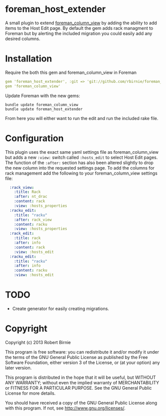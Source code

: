 # foreman\_host\_extender

A small plugin to extend [foreman_column_view](https://github.com/GregSutcliffe/foreman_column_view) by adding the ability to add items to the Host Edit page. By default the gem adds rack managment to Foreman but by alerting the included migration you could easily add any desired columns.

# Installation

Require the both this gem and foreman_column_view in Foreman

```yaml
gem 'foreman_host_extender', :git => 'git://github.com/rbirnie/foreman_host_extender'
gem 'foreman_column_view'
```

Update Foreman with the new gems:

    bundle update foreman_column_view
    bundle update foreman_host_extender

From here you will either want to run the edit and run the included rake file.

# Configuration

This plugin uses the exact same yaml settings file as foreman_column_view but adds a new `:view:` switch called `:hosts_edit` to select Host Edit pages. The function of the `:after:` section has also been altered slightly to drop the new column into the requested settings page. To add the columns for rack management add the following to your foreman_column_view settings file:

```yaml
  :rack_view:
    :title: Rack
    :after: nt_drac
    :content: rack
    :view: :hosts_properties
  :racku_edit:
    :title: "racku"
    :after: rack_view
    :content: racku
    :view: :hosts_properties
  :rack_edit:
    :title: rack
    :after: info
    :content: rack
    :view: :hosts_edit
  :racku_edit:
    :title: "racku"
    :after: info
    :content: racku
    :view: :hosts_edit
```

# TODO

* Create generator for easily creating migrations.

# Copyright

Copyright (c) 2013 Robert Birnie

This program is free software: you can redistribute it and/or modify
it under the terms of the GNU General Public License as published by
the Free Software Foundation, either version 3 of the License, or
(at your option) any later version.

This program is distributed in the hope that it will be useful,
but WITHOUT ANY WARRANTY; without even the implied warranty of
MERCHANTABILITY or FITNESS FOR A PARTICULAR PURPOSE.  See the
GNU General Public License for more details.

You should have received a copy of the GNU General Public License
along with this program.  If not, see <http://www.gnu.org/licenses/>.
